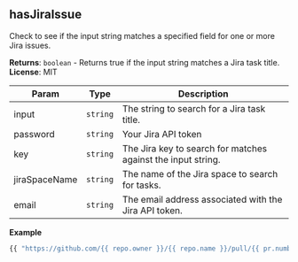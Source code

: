 <a name="module_hasJiraIssue"></a>

## hasJiraIssue
Check to see if the input string matches a specified field for one or more Jira issues.

**Returns**: <code>boolean</code> - Returns true if the input string matches a Jira task title.  
**License**: MIT  

| Param | Type | Description |
| --- | --- | --- |
| input | <code>string</code> | The string to search for a Jira task title. |
| password | <code>string</code> | Your Jira API token |
| key | <code>string</code> | The Jira key to search for matches against the input string. |
| jiraSpaceName | <code>string</code> | The name of the Jira space to search for tasks. |
| email | <code>string</code> | The email address associated with the Jira API token. |

**Example**  
```js
{{ "https://github.com/{{ repo.owner }}/{{ repo.name }}/pull/{{ pr.number }}" | hasJiraIssue(password, key, jiraSpaceName, email) }}
```
